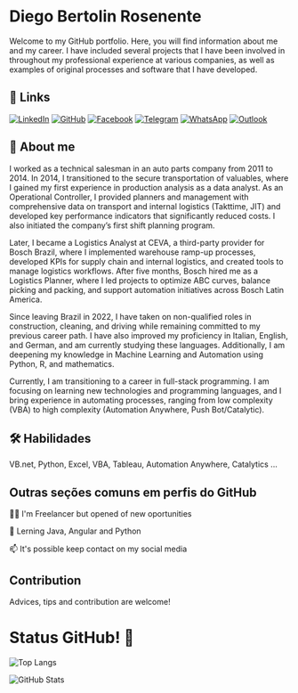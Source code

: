 # Diego Bertolin Rosenente

Welcome to my GitHub portfolio. Here, you will find information about me and my career. I have included several projects that I have been involved in throughout my professional experience at various companies, as well as examples of original processes and software that I have developed.
## 🔗 Links
[![LinkedIn](https://img.shields.io/badge/LinkedIn-0077B5?style=for-the-badge&logo=linkedin&logoColor=white)](https://www.linkedin.com/in/SEUUSERNAME/)
[![GitHub](https://img.shields.io/badge/GitHub-100000?style=for-the-badge&logo=github&logoColor=white)](https://github.com/rosenente)
[![Facebook](https://img.shields.io/badge/Facebook-1877F2?style=for-the-badge&logo=facebook&logoColor=white)](https://www.facebook.com/digorosso/)
[![Telegram](https://img.shields.io/badge/Telegram-000?style=for-the-badge&logo=telegram&logoColor=2CA5E0)](https://t.me/Digo_Bert)
[![WhatsApp](https://img.shields.io/badge/WhatsApp-25D366?style=for-the-badge&logo=whatsapp&logoColor=white)](https://wa.me/+491792062973)
[![Outlook](https://img.shields.io/badge/live_outlook-333333?style=for-the-badge&logo=gmail&logoColor=red)](mailto:rosenente@live.com)


## 🚀 About me
I worked as a technical salesman in an auto parts company from 2011 to 2014. In 2014, I transitioned to the secure transportation of valuables, where I gained my first experience in production analysis as a data analyst. As an Operational Controller, I provided planners and management with comprehensive data on transport and internal logistics (Takttime, JIT) and developed key performance indicators that significantly reduced costs. I also initiated the company’s first shift planning program.

Later, I became a Logistics Analyst at CEVA, a third-party provider for Bosch Brazil, where I implemented warehouse ramp-up processes, developed KPIs for supply chain and internal logistics, and created tools to manage logistics workflows. After five months, Bosch hired me as a Logistics Planner, where I led projects to optimize ABC curves, balance picking and packing, and support automation initiatives across Bosch Latin America.

Since leaving Brazil in 2022, I have taken on non-qualified roles in construction, cleaning, and driving while remaining committed to my previous career path. I have also improved my proficiency in Italian, English, and German, and am currently studying these languages. Additionally, I am deepening my knowledge in Machine Learning and Automation using Python, R, and mathematics.

Currently, I am transitioning to a career in full-stack programming. I am focusing on learning new technologies and programming languages, and I bring experience in automating processes, ranging from low complexity (VBA) to high complexity (Automation Anywhere, Push Bot/Catalytic).


## 🛠 Habilidades
VB.net, Python, Excel, VBA, Tableau, Automation Anywhere, Catalytics ...


## Outras seções comuns em perfis do GitHub
👩‍💻 I'm Freelancer but opened of new oportunities

🧠 Lerning Java, Angular and Python

📫 It's possible keep contact on my social media


## Contribution

Advices, tips and contribution are welcome!




# Status GitHub! 👋

![Top Langs](https://github-readme-stats-git-masterrstaa-rickstaa.vercel.app/api/top-langs/?username=rosenente&bg_color=000&border_color=30A3DC&title_color=E94D5F&text_color=FFF)

![GitHub Stats](https://github-readme-stats.vercel.app/api?username=rosenente&theme=transparent&bg_color=000&border_color=30A3DC&show_icons=true&icon_color=30A3DC&title_color=E94D5F&text_color=FFF)

